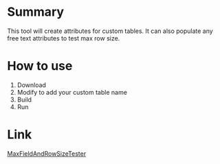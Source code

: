 # Summary
This tool will create attributes for custom tables. It can also populate any free text attributes to test max row size.

# How to use
1. Download
2. Modify to add your custom table name
3. Build
4. Run

# Link
[MaxFieldAndRowSizeTester](./MaxFieldAndRowSizeTester/)